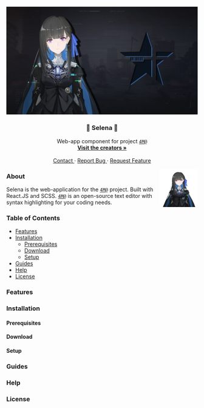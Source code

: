 <p>
  <a href="https://github.com/TeamNeet/Selena" target="_blank">
    <img src="assets/readme.png" alt="Logo" />
  </a>

  <h3 align="center"> 💠 Selena 💠 </h3>
  <p align="center">
    Web-app component for project <a href="https://neet.kurasad.dev"><code>4M@</code></a>
    <br />
    <a href="https://neet.kurasad.dev"><strong> Visit the creators » </strong></a>
    <br />
    <br />
    <a href="contact@ahlw.dev"> Contact </a>
    ·
    <a href="https://github.com/TeamNeet/Selena/issues"> Report Bug </a>
    ·
    <a href="https://github.com/TeamNeet/Selena/issues"> Request Feature </a>
  </p>
</p>

<img src="assets/selena.png" align="right" width="100" height="100" />
<h3> About </h3>
<p> Selena is the web-application for the <a href="https://neet.kurasad.dev"><code>4M@</code></a> project. Built with React.JS and SCSS. <a href="https://neet.kurasad.dev"><code>4M@</code></a> is an open-source text editor with syntax highlighting for your coding needs. </p>

<h3> Table of Contents </h3>
<ul>
  <li><a href="#features"> Features </a></li>
  <li><a href="#installation"> Installation </a>  
    <ul>
      <li><a href="#prerequisites"> Prerequisites </a></li>
      <li><a href="#download"> Download </a></li>
      <li><a href="#setup"> Setup </a></li>
    </ul>
  </li>
  <li><a href="#guides"> Guides </a></li>
  <li><a href="#help"> Help </a></li>
  <li><a href="#license"> License </a></li>
</ul>

<h3>Features</h3>

<h3>Installation</h3>

<h4>Prerequisites</h4>

<h4>Download</h4>

<h4>Setup</h4>

<h3>Guides</h3>

<h3>Help</h3>

<h3>License</h3>
